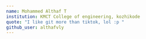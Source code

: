 ```yaml
---
name: Mohammed Althaf T
institution: KMCT College of engineering, kozhikode
quote: "I like git more than tiktok, lol :p "
github_user: althafvly
---
```

